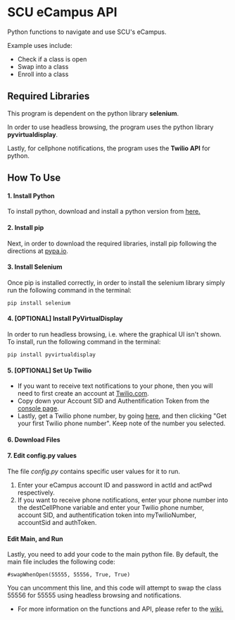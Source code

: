 # SCU eCampus API

Python functions to navigate and use SCU's eCampus.

Example uses include:
* Check if a class is open
* Swap into a class
* Enroll into a class

## Required Libraries
This program is dependent on the python library **selenium**.

In order to use headless browsing, the program uses the python library **pyvirtualdisplay**.

Lastly, for cellphone notifications, the program uses the **Twilio API** for python.

## How To Use
#### 1. Install Python
To install python, download and install a python version from [here.](https://www.python.org/downloads/)

#### 2. Install pip
Next, in order to download the required libraries, install pip following the directions at [pypa.io](https://pip.pypa.io/en/stable/installing/).

#### 3. Install Selenium
Once pip is installed correctly, in order to install the selenium library simply run the following command in the terminal:
```
pip install selenium
```

#### 4. [OPTIONAL] Install PyVirtualDisplay
In order to run headless browsing, i.e. where the graphical UI isn't shown. To install, run the following command in the terminal:
```
pip install pyvirtualdisplay
```

#### 5. [OPTIONAL] Set Up Twilio
* If you want to receive text notifications to your phone, then you will need to first create an account at [Twilio.com](https://www.twilio.com/try-twilio).
* Copy down your Account SID and Authentification Token from the [console page](https://www.twilio.com/console).
* Lastly, get a Twilio phone number, by going [here](https://www.twilio.com/console/phone-numbers/getting-started), and then clicking "Get your first Twilio phone number". Keep note of the number you selected.

#### 6. Download Files

#### 7. Edit config.py values
The file *config.py* contains specific user values for it to run.
1. Enter your eCampus account ID and password in actId and actPwd respectively.
2. If you want to receive phone notifications, enter your phone number into the destCellPhone variable and enter your Twilio phone number, account SID, and authentification token into myTwilioNumber, accountSid and authToken.

#### Edit Main, and Run
Lastly, you need to add your code to the main python file. By default, the main file includes the following code:
```
#swapWhenOpen(55555, 55556, True, True)
```
You can uncomment this line, and this code will attempt to swap the class 55556 for 55555 using headless browsing and notifications.
* For more information on the functions and API, please refer to the [wiki.](https://github.com/kvelcich/SCU_eCampus_API/wiki)
